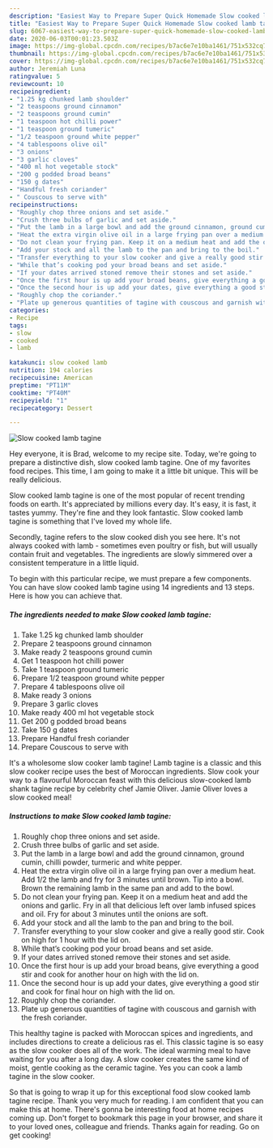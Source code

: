 ```yaml
---
description: "Easiest Way to Prepare Super Quick Homemade Slow cooked lamb tagine"
title: "Easiest Way to Prepare Super Quick Homemade Slow cooked lamb tagine"
slug: 6067-easiest-way-to-prepare-super-quick-homemade-slow-cooked-lamb-tagine
date: 2020-06-03T00:01:23.503Z
image: https://img-global.cpcdn.com/recipes/b7ac6e7e10ba1461/751x532cq70/slow-cooked-lamb-tagine-recipe-main-photo.jpg
thumbnail: https://img-global.cpcdn.com/recipes/b7ac6e7e10ba1461/751x532cq70/slow-cooked-lamb-tagine-recipe-main-photo.jpg
cover: https://img-global.cpcdn.com/recipes/b7ac6e7e10ba1461/751x532cq70/slow-cooked-lamb-tagine-recipe-main-photo.jpg
author: Jeremiah Luna
ratingvalue: 5
reviewcount: 10
recipeingredient:
- "1.25 kg chunked lamb shoulder"
- "2 teaspoons ground cinnamon"
- "2 teaspoons ground cumin"
- "1 teaspoon hot chilli power"
- "1 teaspoon ground tumeric"
- "1/2 teaspoon ground white pepper"
- "4 tablespoons olive oil"
- "3 onions"
- "3 garlic cloves"
- "400 ml hot vegetable stock"
- "200 g podded broad beans"
- "150 g dates"
- "Handful fresh coriander"
- " Couscous to serve with"
recipeinstructions:
- "Roughly chop three onions and set aside."
- "Crush three bulbs of garlic and set aside."
- "Put the lamb in a large bowl and add the ground cinnamon, ground cumin, chilli powder, turmeric and white pepper."
- "Heat the extra virgin olive oil in a large frying pan over a medium heat. Add 1/2 the lamb and fry for 3 minutes until brown. Tip into a bowl. Brown the remaining lamb in the same pan and add to the bowl."
- "Do not clean your frying pan. Keep it on a medium heat and add the onions and garlic. Fry in all that delicious left over lamb infused spices and oil. Fry for about 3 minutes until the onions are soft."
- "Add your stock and all the lamb to the pan and bring to the boil."
- "Transfer everything to your slow cooker and give a really good stir. Cook on high for 1 hour with the lid on."
- "While that’s cooking pod your broad beans and set aside."
- "If your dates arrived stoned remove their stones and set aside."
- "Once the first hour is up add your broad beans, give everything a good stir and cook for another hour on high with the lid on."
- "Once the second hour is up add your dates, give everything a good stir and cook for final hour on high with the lid on."
- "Roughly chop the coriander."
- "Plate up generous quantities of tagine with couscous and garnish with the fresh coriander."
categories:
- Recipe
tags:
- slow
- cooked
- lamb

katakunci: slow cooked lamb 
nutrition: 194 calories
recipecuisine: American
preptime: "PT11M"
cooktime: "PT40M"
recipeyield: "1"
recipecategory: Dessert

---
```



![Slow cooked lamb tagine](https://img-global.cpcdn.com/recipes/b7ac6e7e10ba1461/751x532cq70/slow-cooked-lamb-tagine-recipe-main-photo.jpg)

Hey everyone, it is Brad, welcome to my recipe site. Today, we're going to prepare a distinctive dish, slow cooked lamb tagine. One of my favorites food recipes. This time, I am going to make it a little bit unique. This will be really delicious.

Slow cooked lamb tagine is one of the most popular of recent trending foods on earth. It's appreciated by millions every day. It's easy, it is fast, it tastes yummy. They're fine and they look fantastic. Slow cooked lamb tagine is something that I've loved my whole life.

Secondly, tagine refers to the slow cooked dish you see here. It&#39;s not always cooked with lamb - sometimes even poultry or fish, but will usually contain fruit and vegetables. The ingredients are slowly simmered over a consistent temperature in a little liquid.


To begin with this particular recipe, we must prepare a few components. You can have slow cooked lamb tagine using 14 ingredients and 13 steps. Here is how you can achieve that.

<!--inarticleads1-->

##### The ingredients needed to make Slow cooked lamb tagine:

1. Take 1.25 kg chunked lamb shoulder
1. Prepare 2 teaspoons ground cinnamon
1. Make ready 2 teaspoons ground cumin
1. Get 1 teaspoon hot chilli power
1. Take 1 teaspoon ground tumeric
1. Prepare 1/2 teaspoon ground white pepper
1. Prepare 4 tablespoons olive oil
1. Make ready 3 onions
1. Prepare 3 garlic cloves
1. Make ready 400 ml hot vegetable stock
1. Get 200 g podded broad beans
1. Take 150 g dates
1. Prepare Handful fresh coriander
1. Prepare  Couscous to serve with


It&#39;s a wholesome slow cooker lamb tagine! Lamb tagine is a classic and this slow cooker recipe uses the best of Moroccan ingredients. Slow cook your way to a flavourful Moroccan feast with this delicious slow-cooked lamb shank tagine recipe by celebrity chef Jamie Oliver. Jamie Oliver loves a slow cooked meal! 

<!--inarticleads2-->

##### Instructions to make Slow cooked lamb tagine:

1. Roughly chop three onions and set aside.
1. Crush three bulbs of garlic and set aside.
1. Put the lamb in a large bowl and add the ground cinnamon, ground cumin, chilli powder, turmeric and white pepper.
1. Heat the extra virgin olive oil in a large frying pan over a medium heat. Add 1/2 the lamb and fry for 3 minutes until brown. Tip into a bowl. Brown the remaining lamb in the same pan and add to the bowl.
1. Do not clean your frying pan. Keep it on a medium heat and add the onions and garlic. Fry in all that delicious left over lamb infused spices and oil. Fry for about 3 minutes until the onions are soft.
1. Add your stock and all the lamb to the pan and bring to the boil.
1. Transfer everything to your slow cooker and give a really good stir. Cook on high for 1 hour with the lid on.
1. While that’s cooking pod your broad beans and set aside.
1. If your dates arrived stoned remove their stones and set aside.
1. Once the first hour is up add your broad beans, give everything a good stir and cook for another hour on high with the lid on.
1. Once the second hour is up add your dates, give everything a good stir and cook for final hour on high with the lid on.
1. Roughly chop the coriander.
1. Plate up generous quantities of tagine with couscous and garnish with the fresh coriander.


This healthy tagine is packed with Moroccan spices and ingredients, and includes directions to create a delicious ras el. This classic tagine is so easy as the slow cooker does all of the work. The ideal warming meal to have waiting for you after a long day. A slow cooker creates the same kind of moist, gentle cooking as the ceramic tagine. Yes you can cook a lamb tagine in the slow cooker. 

So that is going to wrap it up for this exceptional food slow cooked lamb tagine recipe. Thank you very much for reading. I am confident that you can make this at home. There's gonna be interesting food at home recipes coming up. Don't forget to bookmark this page in your browser, and share it to your loved ones, colleague and friends. Thanks again for reading. Go on get cooking!
